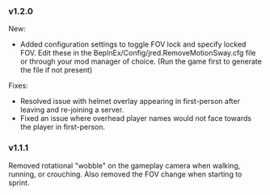 ### v1.2.0

New:
* Added configuration settings to toggle FOV lock and specify locked FOV. Edit these in the BepInEx/Config/jred.RemoveMotionSway.cfg file or through your mod manager of choice. (Run the game first to generate the file if not present)

Fixes:
* Resolved issue with helmet overlay appearing in first-person after leaving and re-joining a server.
* Fixed an issue where overhead player names would not face towards the player in first-person.

### v1.1.1

Removed rotational "wobble" on the gameplay camera when walking, running, or crouching. Also removed the FOV change when starting to sprint.
